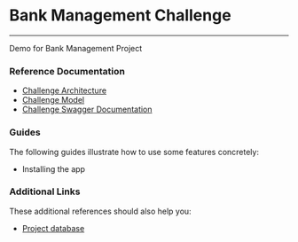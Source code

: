 # Bank Management Challenge
***
Demo for Bank Management Project

### Reference Documentation

* [Challenge Architecture](https://drive.google.com/file/d/1qE1sNU-ZBi66sdndCpqI-7meZXoQ8Udc/view?usp=sharing)
* [Challenge Model](https://drive.google.com/file/d/1QyHYPCbOAa0T3--mtGoWy3om2p2G4eQq/view?usp=sharing)
* [Challenge Swagger Documentation](http://localhost:8088/bank-challenge/swagger-ui/index.html)

### Guides
The following guides illustrate how to use some features concretely:

* Installing the app

### Additional Links
These additional references should also help you:

* [Project database](https://drive.google.com/file/d/1ylVBKHhm5O6tE66KZmPE-45ffA_AFNsw/view?usp=sharing)
